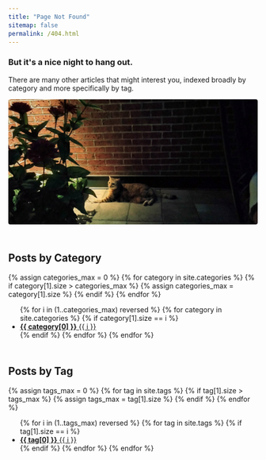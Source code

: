 ```yaml
---
title: "Page Not Found"
sitemap: false
permalink: /404.html
---
```


<h3>But it's a nice night to hang out.</h3>

There are many other articles that might interest you, indexed broadly by category and more specifically by tag.

<img src="/assets/images/404.jpg" alt="404" style="border-radius: 4px;">

<h2 id="page-title" class="page__title" style="margin-top: 2.5em;">Posts by Category</h2>

{% assign categories_max = 0 %}
{% for category in site.categories %}
  {% if category[1].size > categories_max %}
    {% assign categories_max = category[1].size %}
  {% endif %}
{% endfor %}

<ul class="taxonomy__index">
  {% for i in (1..categories_max) reversed %}
    {% for category in site.categories %}
      {% if category[1].size == i %}
        <li>
          <a href="/categories/#{{ category[0] | slugify }}">
            <strong>{{ category[0] }}</strong> <span class="taxonomy__count">{{ i }}</span>
          </a>
        </li>
      {% endif %}
    {% endfor %}
  {% endfor %}
</ul>

<h2 id="page-title" class="page__title" style="margin-top: 2.5em;">Posts by Tag</h2>

{% assign tags_max = 0 %}
{% for tag in site.tags %}
  {% if tag[1].size > tags_max %}
    {% assign tags_max = tag[1].size %}
  {% endif %}
{% endfor %}

<ul class="taxonomy__index">
  {% for i in (1..tags_max) reversed %}
    {% for tag in site.tags %}
      {% if tag[1].size == i %}
        <li>
          <a href="/tags/#{{ tag[0] | slugify }}">
            <strong>{{ tag[0] }}</strong> <span class="taxonomy__count">{{ i }}</span>
          </a>
        </li>
      {% endif %}
    {% endfor %}
  {% endfor %}
</ul>
